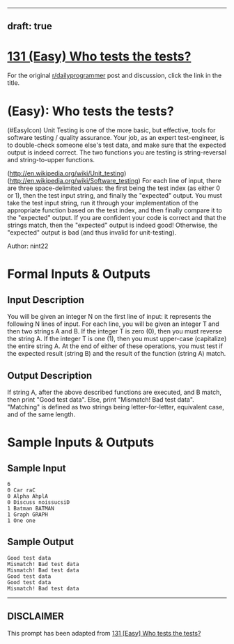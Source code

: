 ---
draft: true
----

# [131 (Easy) Who tests the tests?](https://www.reddit.com/r/dailyprogrammer/comments/1heozl/070113_challenge_131_easy_who_tests_the_tests/)

For the original [r/dailyprogrammer](https://www.reddit.com/r/dailyprogrammer/) post and discussion, click the link in the title.

#  (Easy): Who tests the tests?
(#EasyIcon)
Unit Testing is one of the more basic, but effective, tools for software testing / quality assurance. Your job, as an expert test-engineer, is to double-check someone else's test data, and make sure that the expected output is indeed correct. The two functions you are testing is string-reversal and string-to-upper functions.

(http://en.wikipedia.org/wiki/Unit_testing)
(http://en.wikipedia.org/wiki/Software_testing)
For each line of input, there are three space-delimited values: the first being the test index (as either 0 or 1), then the test input string, and finally the "expected" output. You must take the test input string, run it through your implementation of the appropriate function based on the test index, and then finally compare it to the "expected" output. If you are confident your code is correct and that the strings match, then the "expected" output is indeed good! Otherwise, the "expected" output is bad (and thus invalid for unit-testing).

Author: nint22

# Formal Inputs & Outputs
## Input Description
You will be given an integer N on the first line of input: it represents the following N lines of input. For each line, you will be given an integer T and then two strings A and B. If the integer T is zero (0), then you must reverse the string A. If the integer T is one (1), then you must upper-case (capitalize) the entire string A. At the end of either of these operations, you must test if the expected result (string B) and the result of the function (string A) match.

## Output Description
If string A, after the above described functions are executed, and B match, then print "Good test data". Else, print "Mismatch! Bad test data". "Matching" is defined as two strings being letter-for-letter, equivalent case, and of the same length.

# Sample Inputs & Outputs
## Sample Input

```
6
0 Car raC
0 Alpha AhplA
0 Discuss noissucsiD
1 Batman BATMAN
1 Graph GRAPH
1 One one
```
## Sample Output

```
Good test data
Mismatch! Bad test data
Mismatch! Bad test data
Good test data
Good test data
Mismatch! Bad test data
```

----
## **DISCLAIMER**
This prompt has been adapted from [131 [Easy] Who tests the tests?](https://www.reddit.com/r/dailyprogrammer/comments/1heozl/070113_challenge_131_easy_who_tests_the_tests/
)
